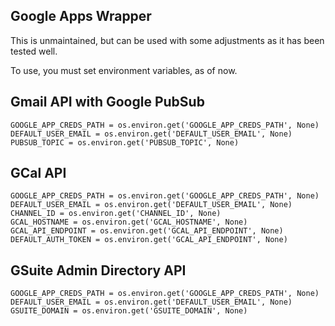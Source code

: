 ## Google Apps Wrapper

This is unmaintained, but can be used with some adjustments as it has been tested well.

To use, you must set environment variables, as of now.


## Gmail API with Google PubSub
```
GOOGLE_APP_CREDS_PATH = os.environ.get('GOOGLE_APP_CREDS_PATH', None)
DEFAULT_USER_EMAIL = os.environ.get('DEFAULT_USER_EMAIL', None)
PUBSUB_TOPIC = os.environ.get('PUBSUB_TOPIC', None)
```

## GCal API
```
GOOGLE_APP_CREDS_PATH = os.environ.get('GOOGLE_APP_CREDS_PATH', None)
DEFAULT_USER_EMAIL = os.environ.get('DEFAULT_USER_EMAIL', None)
CHANNEL_ID = os.environ.get('CHANNEL_ID', None)
GCAL_HOSTNAME = os.environ.get('GCAL_HOSTNAME', None)
GCAL_API_ENDPOINT = os.environ.get('GCAL_API_ENDPOINT', None)
DEFAULT_AUTH_TOKEN = os.environ.get('GCAL_API_ENDPOINT', None)
```

## GSuite Admin Directory API
```
GOOGLE_APP_CREDS_PATH = os.environ.get('GOOGLE_APP_CREDS_PATH', None)
DEFAULT_USER_EMAIL = os.environ.get('DEFAULT_USER_EMAIL', None)
GSUITE_DOMAIN = os.environ.get('GSUITE_DOMAIN', None)
```

